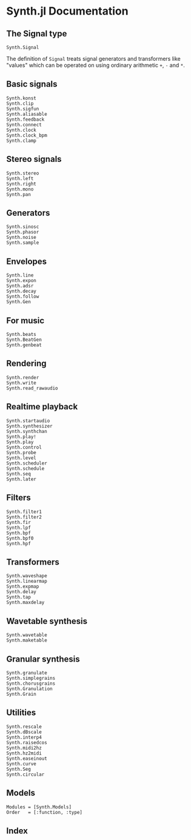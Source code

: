 # Synth.jl Documentation

## The Signal type

```@docs
Synth.Signal
```

The definition of `Signal` treats signal generators and transformers
like "values" which can be operated on using ordinary arithmetic
`+`, `-` and `*`.

## Basic signals

```@docs
Synth.konst
Synth.clip
Synth.sigfun
Synth.aliasable
Synth.feedback
Synth.connect
Synth.clock
Synth.clock_bpm
Synth.clamp
```

## Stereo signals

```@docs
Synth.stereo
Synth.left
Synth.right
Synth.mono
Synth.pan
```

## Generators

```@docs
Synth.sinosc
Synth.phasor
Synth.noise
Synth.sample
```

## Envelopes

```@docs
Synth.line
Synth.expon
Synth.adsr
Synth.decay
Synth.follow
Synth.Gen
```

## For music

```@docs
Synth.beats
Synth.BeatGen
Synth.genbeat
```

## Rendering

```@docs
Synth.render
Synth.write
Synth.read_rawaudio
```

## Realtime playback

```@docs
Synth.startaudio
Synth.synthesizer
Synth.synthchan
Synth.play!
Synth.play
Synth.control
Synth.probe
Synth.level
Synth.scheduler
Synth.schedule
Synth.seq
Synth.later
```

## Filters

```@docs
Synth.filter1
Synth.filter2
Synth.fir
Synth.lpf
Synth.bpf
Synth.bpf0
Synth.hpf
```

## Transformers

```@docs
Synth.waveshape
Synth.linearmap
Synth.expmap
Synth.delay
Synth.tap
Synth.maxdelay
```

## Wavetable synthesis

```@docs
Synth.wavetable
Synth.maketable
```

## Granular synthesis

```@docs
Synth.granulate
Synth.simplegrains
Synth.chorusgrains
Synth.Granulation
Synth.Grain
```

## Utilities

```@docs
Synth.rescale
Synth.dBscale
Synth.interp4
Synth.raisedcos
Synth.midi2hz
Synth.hz2midi
Synth.easeinout
Synth.curve
Synth.Seg
Synth.circular
```

## Models

```@autodocs
Modules = [Synth.Models]
Order   = [:function, :type]
```


## Index

```@index
```
